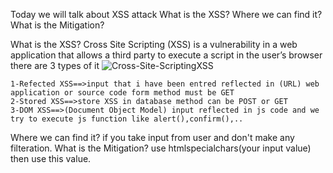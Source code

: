 Today we will talk about XSS attack
What is the XSS? 
Where we can find it? 
What is the Mitigation?

What is the XSS?
        Cross Site Scripting (XSS) is a vulnerability in a web application that allows a third party to execute a script in the user’s browser 
    there are 3 types of it 
    ![Cross-Site-ScriptingXSS](https://github.com/RawanSaeed56/XSS/assets/142659346/00050273-a9fa-4211-b80f-27493a7b42b8)

    1-Refected XSS==>input that i have been entred reflected in (URL) web application or source code form method must be GET
    2-Stored XSS==>store XSS in database method can be POST or GET
    3-DOM XSS==>(Document Object Model) input reflected in js code and we try to execute js function like alert(),confirm(),..
Where we can find it? 
    if you take input from user and don't make any filteration.
What is the Mitigation? 
   use htmlspecialchars(your input value) then use this value.
